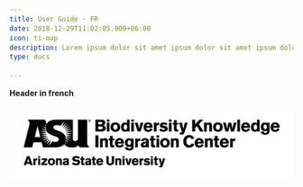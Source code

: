 ```yaml
---
title: User Guide - FR
date: 2018-12-29T11:02:05.000+06:00
icon: ti-map
description: Lorem ipsum dolor sit amet ipsum dolor sit amet ipsum dolor sit amet
type: docs

---
```

**Header in french**

![](/images/biokic-logo.png)